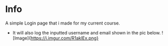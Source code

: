 # **Info**

A simple Login page that i made for my current course.


- It will also log the inputted username and email shown in the pic below.
![Image]{https://i.imgur.com/R1aklEx.png}